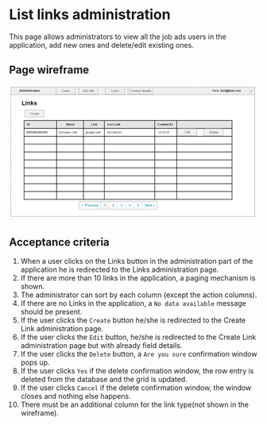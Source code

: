 # List links administration

This page allows administrators to view all the job ads users in the application, add new ones and delete/edit existing ones.

## Page wireframe

![Home Page](../assets/links-admin.png)

## Acceptance criteria

1. When a user clicks on the Links button in the administration part of the application he is redirected to the Links administration page.
2. If there are more than 10 links in the application, a paging mechanism is shown.
3. The administrator can sort by each column (except the action columns).
4. If there are no Links in the application, a `No data available` message should be present.
5. If the user clicks the `Create` button he/she is redirected to the Create Link administration page.
6. If the user clicks the `Edit` button, he/she is redirected to the Create Link administration page but with already field details.
7. If the user clicks the `Delete` button, a `Are you sure` confirmation window pops up.
8. If the user clicks `Yes` if the delete confirmation window, the row entry is deleted from the database and the grid is updated.
9. If the user clicks `Cancel` if the delete confirmation window, the window closes and nothing else happens.
10. There must be an additional column for the link type(not shown in the wireframe).
